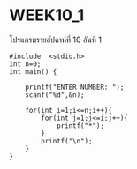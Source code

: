 # WEEK10_1
โปรแกรมรายสัปดาห์ที่ 10 อันที่ 1

    #include  <stdio.h>
    int n=0;
    int main() {
	
    	printf("ENTER NUMBER: ");
    	scanf("%d",&n);
	
    	for(int i=1;i<=n;i++){
    		for(int j=1;j<=i;j++){
    			printf("*");
    		}
    		printf("\n");
    	}
    }
